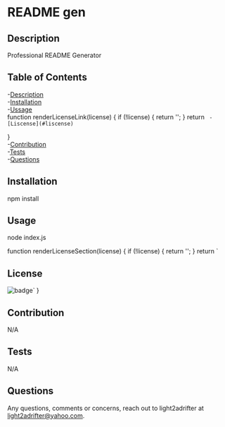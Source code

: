
  <h1>README gen</h>

  

  ## Description

  Professional README Generator

  ## Table of Contents
  -[Description](#description) <br/>
  -[Installation](#installation) <br/>
  -[Ussage](#usage) <br/>
  function renderLicenseLink(license) {
  if (!license) {
    return '';
  }
  return `
  -[Liscense](#liscense)`

} <br/>
  -[Contribution](#contribution) <br/>
  -[Tests](#tests) <br/>
  -[Questions](#questions) <br/>

  ## Installation
  npm install

  ## Usage
  node index.js

function renderLicenseSection(license) {
  if (!license) {
    return '';
  }
  return `
  ## License
  ![badge](https://img.shields.io/badge/license-${userResponse.license}-informational)`
}

  ## Contribution
  N/A

  ## Tests
  N/A

  ## Questions

  Any questions, comments or concerns, reach out to light2adrifter at light2adrifter@yahoo.com.


